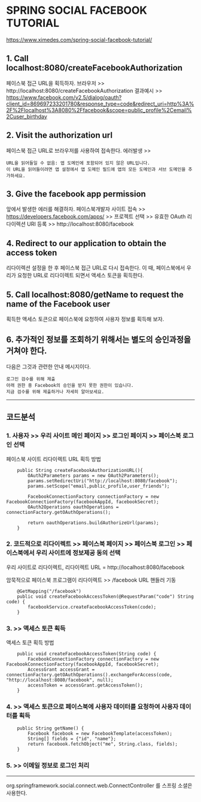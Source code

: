 # SPRING SOCIAL FACEBOOK TUTORIAL

https://www.ximedes.com/spring-social-facebook-tutorial/

## 1. Call localhost:8080/createFacebookAuthorization
페이스북 접근 URL을 획득하자.
브라우저 >> http://localhost:8080/createFacebookAuthorization
결과예시 >> https://www.facebook.com/v2.5/dialog/oauth?client_id=869697233201780&response_type=code&redirect_uri=http%3A%2F%2Flocalhost%3A8080%2Ffacebook&scope=public_profile%2Cemail%2Cuser_birthday

## 2. Visit the authorization url
페이스북 접근 URL로 브라우저를 사용하여 접속한다.
에러발생 >> 
```
URL을 읽어들일 수 없음: 앱 도메인에 포함되어 있지 않은 URL입니다. 
이 URL을 읽어들이려면 앱 설정에서 앱 도메인 필드에 앱의 모든 도메인과 서브 도메인을 추가하세요.
```

## 3. Give the facebook app permission
앞에서 발생한 에러를 해결하자.
페이스북개발자 사이트 접속 >> https://developers.facebook.com/apps/ >> 프로젝트 선택 >> 
유효한 OAuth 리다이렉션 URI 등록 >> http://localhost:8080/facebook

## 4. Redirect to our application to obtain the access token
리다이렉션 설정을 한 후 페이스북 접근 URL로 다시 접속한다. 이 때, 페이스북에서 우리가 요청한 URL로 리다이렉트 되면서 액세스 토큰을 획득한다.

## 5. Call localhost:8080/getName to request the name of the Facebook user
획득한 액세스 토큰으로 페이스북에 요청하여 사용자 정보를 획득해 보자.

## 6. 추가적인 정보를 조회하기 위해서는 별도의 승인과정을 거쳐야 한다.
다음은 그것과 관련한 안내 메시지이다.
```
로그인 검수를 위해 제출
아래 권한 중 Facebook의 승인을 받지 못한 권한이 있습니다.
지금 검수를 위해 제출하거나 자세히 알아보세요.
```

----------------------------------------------------------------------

## 코드분석

### 1. 사용자 >> 우리 사이트 메인 페이지 >> 로그인 페이지 >> 페이스북 로그인 선택

페이스북 사이트 리다이렉트 URL 획득 방법

```
    public String createFacebookAuthorizationURL(){
        OAuth2Parameters params = new OAuth2Parameters();
        params.setRedirectUri("http://localhost:8080/facebook");
        params.setScope("email,public_profile,user_friends");
        
        FacebookConnectionFactory connectionFactory = new FacebookConnectionFactory(facebookAppId, facebookSecret);
        OAuth2Operations oauthOperations = connectionFactory.getOAuthOperations();
        
        return oauthOperations.buildAuthorizeUrl(params);
    }
```

### 2. 코드적으로 리다이렉트 >> 페이스북 페이지 >> 페이스북 로그인 >> 페이스북에서 우리 사이트에 정보제공 동의 선택

우리 사이트로 리다이렉트, 리다이렉트 URL = http://localhost:8080/facebook

암묵적으로 페이스북 프로그램이 리다이렉트 >> /facebook URL 핸들러 기동 

```
	@GetMapping("/facebook")
	public void createFacebookAccessToken(@RequestParam("code") String code) {
		facebookService.createFacebookAccessToken(code);
	}
```

### 3. >> 액세스 토큰 획득 

액세스 토큰 획득 방법

```
	public void createFacebookAccessToken(String code) {
		FacebookConnectionFactory connectionFactory = new FacebookConnectionFactory(facebookAppId, facebookSecret);
	    AccessGrant accessGrant = connectionFactory.getOAuthOperations().exchangeForAccess(code, "http://localhost:8080/facebook", null);
	    accessToken = accessGrant.getAccessToken();		
	}
```

### 4. >> 액세스 토큰으로 페이스북에 사용자 데이터를 요청하여 사용자 데이터를 획득 

```
	public String getName() {
	    Facebook facebook = new FacebookTemplate(accessToken);
	    String[] fields = {"id", "name"};
	    return facebook.fetchObject("me", String.class, fields);
	}
```

### 5. >> 이메일 정보로 로그인 처리

----------------------------------------------------------------------

org.springframework.social.connect.web.ConnectController 를 스프링 소셜은 사용한다.

